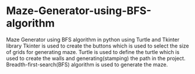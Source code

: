 # Maze-Generator-using-BFS-algorithm
Maze Generator using BFS algorithm in python using Turtle and Tkinter library
Tkinter is used to create the buttons which is used to select the size of grids for generating maze.
Turtle is used to define the turtle which is used to create the walls and generating(stamping) the path in the project.
Breadth-first-search(BFS) algorithm is used to generate the maze.
